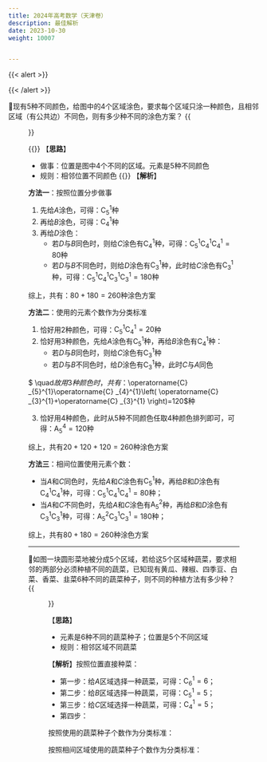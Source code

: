 ```yaml
---
title: 2024年高考数学（天津卷）
description: 最佳解析
date: 2023-10-30
weight: 10007


---
```


{{< alert >}}



{{< /alert >}}



&#128311;现有$5$种不同颜色，给图中的$4$个区域涂色，要求每个区域只涂一种颜色，且相邻区域（有公共边）不同色，则有多少种不同的涂色方案？
{{<figure src="/images/maths/probability/ac/coloring-001.png">}}

{{<alert color="primary">}}
【**思路**】
- 做事：位置是图中$4$个不同的区域。元素是$5$种不同颜色
- 规则：相邻位置不同颜色
{{</alert>}}
【**解析**】

**方法一**：按照位置分步做事
1. 先给$A$涂色，可得：$\operatorname{C} _{5}^{1}$种
2. 再给$B$涂色，可得：$\operatorname{C} _{4}^{1}$种
3. 再给$D$涂色：
   - 若$D$与$B$同色时，则给$C$涂色有$\operatorname{C} _{4}^{1}$种，可得：$\operatorname{C} _{5}^{1}\operatorname{C} _{4}^{1}\operatorname{C} _{4}^{1}=80$种
   - 若$D$与$B$不同色时，则给$D$涂色有$\operatorname{C} _{3}^{1}$种，此时给$C$涂色有$\operatorname{C} _{3}^{1}$种，可得：$\operatorname{C} _{5}^{1}\operatorname{C} _{4}^{1}\operatorname{C} _{3}^{1}\operatorname{C} _{3}^{1}=180$种

综上，共有：$80+180=260$种涂色方案

**方法二**：使用的元素个数作为分类标准
1. 恰好用$2$种颜色，可得：$\operatorname{C} _{5}^{1}\operatorname{C} _{4}^{1}=20$种
2. 恰好用$3$种颜色，先给$A$涂色有$\operatorname{C} _{5}^{1}$种，再给$B$涂色有$\operatorname{C} _{4}^{1}$种：
   - 若$D$与$B$同色时，则给$C$涂色有$\operatorname{C} _{3}^{1}$种
   - 若$D$与$B$不同色时，给$D$涂色有$\operatorname{C} _{3}^{1}$种，此时$C$与$A$同色

$ \quad$故用$3$种颜色时，共有：$\operatorname{C} _{5}^{1}\operatorname{C} _{4}^{1}\left( \operatorname{C} _{3}^{1}+\operatorname{C} _{3}^{1} \right)=120$种

3. 恰好用$4$种颜色，此时从$5$种不同颜色任取$4$种颜色排列即可，可得：$\operatorname{A} _{5}^{4}=120$种

综上，共有$20+120+120=260$种涂色方案

**方法三**：相间位置使用元素个数：
- 当$A$和$C$同色时，先给$A$和$C$涂色有$\operatorname{C} _{5}^{1}$种，再给$B$和$D$涂色有$\operatorname{C} _{4}^{1}\operatorname{C} _{4}^{1}$种，可得：$\operatorname{C} _{5}^{1}\operatorname{C} _{4}^{1}\operatorname{C} _{4}^{1}=80$种；
- 当$A$和$C$不同色时，先给$A$和$C$涂色有$\operatorname{A} _{5}^{2}$种，再给$B$和$D$涂色有$\operatorname{C} _{3}^{1}\operatorname{C} _{3}^{1}$种，可得：$\operatorname{A} _{5}^{2}\operatorname{C} _{3}^{1}\operatorname{C} _{3}^{1}=180$种；

综上，共有$80+180=260$种涂色方案

---
&#128311;如图一块圆形菜地被分成$5$个区域，若给这$5$个区域种蔬菜，要求相邻的两部分必须种植不同的蔬菜，已知现有黄瓜、辣椒、四季豆、白菜、香菜、韭菜$6$种不同的蔬菜种子，则不同的种植方法有多少种？
{{<figure src="/images/maths/probability/ac/coloring-002.png">}}

【**思路**】
- 元素是$6$种不同的蔬菜种子；位置是$5$个不同区域
- 规则：相邻区域不同蔬菜

【**解析**】按照位置直接种菜：
- 第一步：给$A$区域选择一种蔬菜，可得：$\operatorname{C}_{6}^{1}=6$；
- 第二步：给$B$区域选择一种蔬菜，可得：$\operatorname{C}_{5}^{1}=5$；
- 第三步：给$C$区域选择一种蔬菜，可得：$\operatorname{C}_{4}^{1}=5$；
- 第四步：

按照使用的蔬菜种子个数作为分类标准：

按照相间区域使用的蔬菜种子个数作为分类标准：

